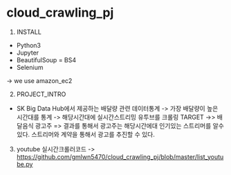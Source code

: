 # cloud_crawling_pj

1. INSTALL
 - Python3
 - Jupyter
 - BeautifulSoup = BS4
 - Selenium
 
 -> we use amazon_ec2
 
2. PROJECT_INTRO
 - SK Big Data Hub에서 제공하는 배달량 관련 데이터통계
 -> 가장 배달량이 높은 시간대를 통계
 -> 해당시간대에 실시간스트리밍 유투브를 크롤링
 TARGET ->> 배달음식 광고주
 => 결과를 통해서 광고주는 해당시간에대 인기있는 스트리머를 알수있다.
   스트리머와 계약을 통해서 광고를 추진할 수 있다.
   
3. youtube 실시간크롤러코드 -> https://github.com/gmlwn5470/cloud_crawling_pj/blob/master/list_youtube.py
